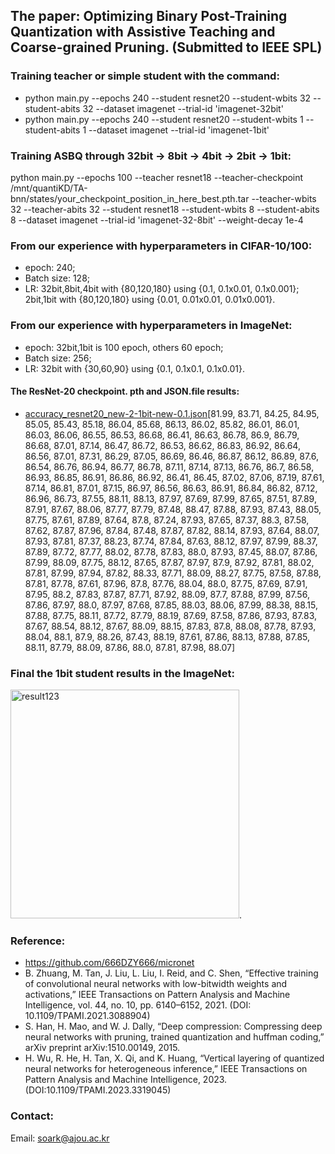 ## The paper: Optimizing Binary Post-Training Quantization with Assistive Teaching and Coarse-grained Pruning. (Submitted to IEEE SPL)

### Training teacher or simple student with the command:
* python main.py --epochs 240 --student resnet20 --student-wbits 32 --student-abits 32 --dataset imagenet --trial-id 'imagenet-32bit'
* python main.py --epochs 240 --student resnet20 --student-wbits 1 --student-abits 1 --dataset imagenet --trial-id 'imagenet-1bit'

### Training ASBQ through 32bit -> 8bit -> 4bit -> 2bit -> 1bit:
python main.py --epochs 100 --teacher resnet18 --teacher-checkpoint /mnt/quantiKD/TA-bnn/states/your_checkpoint_position_in_here_best.pth.tar --teacher-wbits 32 --teacher-abits 32 --student resnet18 --student-wbits 8 --student-abits 8 --dataset imagenet --trial-id 'imagenet-32-8bit' --weight-decay 1e-4

### From our experience with hyperparameters in CIFAR-10/100:
* epoch: 240;
* Batch size: 128;
* LR: 32bit,8bit,4bit with {80,120,180} using {0.1, 0.1x0.01, 0.1x0.001}; 2bit,1bit with {80,120,180} using {0.01, 0.01x0.01, 0.01x0.001}.

### From our experience with hyperparameters in ImageNet:
* epoch: 32bit,1bit is 100 epoch, others 60 epoch;
* Batch size: 256;
* LR: 32bit with {30,60,90} using {0.1, 0.1x0.1, 0.1x0.01}.

#### The ResNet-20 checkpoint. pth and JSON.file results:
* [accuracy_resnet20_new-2-1bit-new-0.1.json](https://github.com/user-attachments/files/15507553/accuracy_resnet20_new-2-1bit-new-0.1.json)[81.99, 83.71, 84.25, 84.95, 85.05, 85.43, 85.18, 86.04, 85.68, 86.13, 86.02, 85.82, 86.01, 86.01, 86.03, 86.06, 86.55, 86.53, 86.68, 86.41, 86.63, 86.78, 86.9, 86.79, 86.68, 87.01, 87.14, 86.47, 86.72, 86.53, 86.62, 86.83, 86.92, 86.64, 86.56, 87.01, 87.31, 86.29, 87.05, 86.69, 86.46, 86.87, 86.12, 86.89, 87.6, 86.54, 86.76, 86.94, 86.77, 86.78, 87.11, 87.14, 87.13, 86.76, 86.7, 86.58, 86.93, 86.85, 86.91, 86.86, 86.92, 86.41, 86.45, 87.02, 87.06, 87.19, 87.61, 87.14, 86.81, 87.01, 87.15, 86.97, 86.56, 86.63, 86.91, 86.84, 86.82, 87.12, 86.96, 86.73, 87.55, 88.11, 88.13, 87.97, 87.69, 87.99, 87.65, 87.51, 87.89, 87.91, 87.67, 88.06, 87.77, 87.79, 87.48, 88.47, 87.88, 87.93, 87.43, 88.05, 87.75, 87.61, 87.89, 87.64, 87.8, 87.24, 87.93, 87.65, 87.37, 88.3, 87.58, 87.62, 87.87, 87.96, 87.84, 87.48, 87.87, 87.82, 88.14, 87.93, 87.64, 88.07, 87.93, 87.81, 87.37, 88.23, 87.74, 87.84, 87.63, 88.12, 87.97, 87.99, 88.37, 87.89, 87.72, 87.77, 88.02, 87.78, 87.83, 88.0, 87.93, 87.45, 88.07, 87.86, 87.99, 88.09, 87.75, 88.12, 87.65, 87.87, 87.97, 87.9, 87.92, 87.81, 88.02, 87.81, 87.99, 87.94, 87.82, 88.33, 87.71, 88.09, 88.27, 87.75, 87.58, 87.88, 87.81, 87.78, 87.61, 87.96, 87.8, 87.76, 88.04, 88.0, 87.75, 87.69, 87.91, 87.95, 88.2, 87.83, 87.87, 87.71, 87.92, 88.09, 87.7, 87.88, 87.99, 87.56, 87.86, 87.97, 88.0, 87.97, 87.68, 87.85, 88.03, 88.06, 87.99, 88.38, 88.15, 87.88, 87.75, 88.11, 87.72, 87.79, 88.19, 87.69, 87.58, 87.86, 87.93, 87.83, 87.67, 88.54, 88.12, 87.67, 88.09, 88.15, 87.83, 87.8, 88.08, 87.78, 87.93, 88.04, 88.1, 87.9, 88.26, 87.43, 88.19, 87.61, 87.86, 88.13, 87.88, 87.85, 88.11, 87.79, 88.09, 87.86, 88.0, 87.81, 87.98, 88.07] 

### Final the 1bit student results in the ImageNet:


<img width="366" alt="result123" src="https://github.com/Luadoo/ASBQ/assets/58927660/4b8679ab-5b26-44e2-b768-700583128d39">.


### Reference:
* https://github.com/666DZY666/micronet
* B. Zhuang, M. Tan, J. Liu, L. Liu, I. Reid, and C. Shen, “Effective training of convolutional neural networks with low-bitwidth weights and activations,” IEEE Transactions on Pattern Analysis and Machine Intelligence, vol. 44, no. 10, pp. 6140–6152, 2021.  (DOI: 10.1109/TPAMI.2021.3088904)
* S. Han, H. Mao, and W. J. Dally, “Deep compression: Compressing deep neural networks with pruning, trained quantization and huffman coding,” arXiv preprint arXiv:1510.00149, 2015.
* H. Wu, R. He, H. Tan, X. Qi, and K. Huang, “Vertical layering of quantized neural networks for heterogeneous inference,” IEEE Transactions on Pattern Analysis and Machine Intelligence, 2023. (DOI:10.1109/TPAMI.2023.3319045)

### Contact:
Email: soark@ajou.ac.kr

